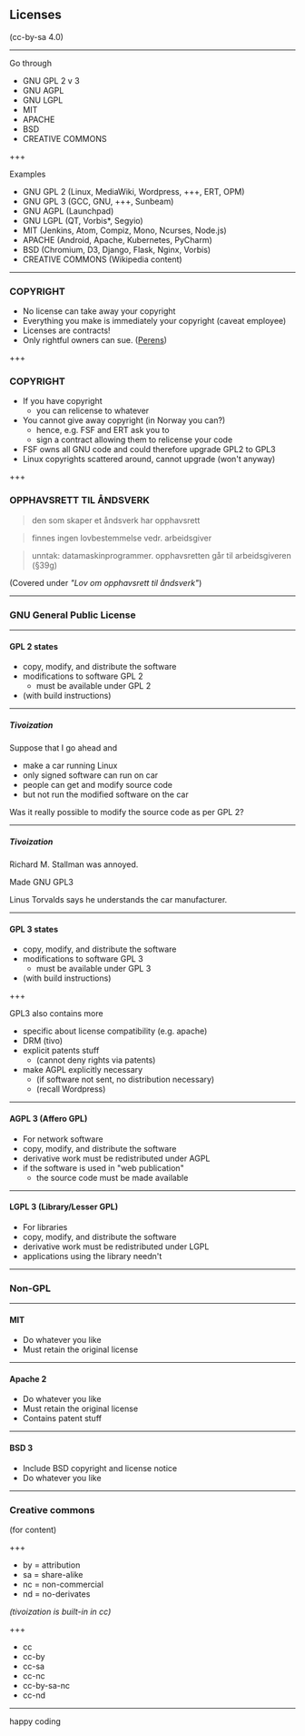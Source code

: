 ## Licenses

(cc-by-sa 4.0)

---

Go through

* GNU GPL 2 v 3
* GNU AGPL
* GNU LGPL
* MIT
* APACHE
* BSD
* CREATIVE COMMONS

+++

Examples

* GNU GPL 2 (Linux, MediaWiki, Wordpress, +++, ERT, OPM)
* GNU GPL 3 (GCC, GNU, +++, Sunbeam)
* GNU AGPL (Launchpad)
* GNU LGPL (QT, Vorbis*, Segyio)
* MIT (Jenkins, Atom, Compiz, Mono, Ncurses, Node.js)
* APACHE (Android, Apache, Kubernetes, PyCharm)
* BSD (Chromium, D3, Django, Flask, Nginx, Vorbis)
* CREATIVE COMMONS (Wikipedia content)

---

### COPYRIGHT

* No license can take away your copyright
* Everything you make is immediately your copyright (caveat employee)
* Licenses are contracts!
* Only rightful owners can sue. ([Perens](https://slashdot.org/comments.pl?sid=11459425&cid=55709541))

+++

### COPYRIGHT

* If you have copyright
  * you can relicense to whatever
* You cannot give away copyright (in Norway you can?)
  * hence, e.g. FSF and ERT ask you to
  * sign a contract allowing them to relicense your code
* FSF owns all GNU code and could therefore upgrade GPL2 to GPL3
* Linux copyrights scattered around, cannot upgrade (won't anyway)

+++

### OPPHAVSRETT TIL ÅNDSVERK

> den som skaper et åndsverk har opphavsrett

> finnes ingen lovbestemmelse vedr. arbeidsgiver

> unntak: datamaskinprogrammer.  opphavsretten går til arbeidsgiveren (§39g)

(Covered under _"Lov om opphavsrett til åndsverk"_)


---

### GNU General Public License

---

#### GPL 2 states

* copy, modify, and distribute the software
* modifications to software GPL 2
  * must be available under GPL 2
* (with build instructions)

---

##### Tivoization

Suppose that I go ahead and
* make a car running Linux
* only signed software can run on car
* people can get and modify source code
* but not run the modified software on the car

Was it really possible to modify the source code as per GPL 2?

---

##### Tivoization

Richard M. Stallman was annoyed.

Made GNU GPL3

Linus Torvalds says he understands the car manufacturer.

---

#### GPL 3 states

* copy, modify, and distribute the software
* modifications to software GPL 3
  * must be available under GPL 3
* (with build instructions)

+++

GPL3 also contains more
* specific about license compatibility (e.g. apache)
* DRM (tivo)
* explicit patents stuff
  * (cannot deny rights via patents)
* make AGPL explicitly necessary
  * (if software not sent, no distribution necessary)
  * (recall Wordpress)

---

#### AGPL 3 (Affero GPL)

* For network software
* copy, modify, and distribute the software
* derivative work must be redistributed under AGPL
* if the software is used in "web publication"
  * the source code must be made available

---

#### LGPL 3 (Library/Lesser GPL)

* For libraries
* copy, modify, and distribute the software
* derivative work must be redistributed under LGPL
* applications using the library needn't


---

### Non-GPL

---

#### MIT

* Do whatever you like
* Must retain the original license

---

#### Apache 2

* Do whatever you like
* Must retain the original license
* Contains patent stuff

---

#### BSD 3

* Include BSD copyright and license notice
* Do whatever you like

---

### Creative commons

(for content)

+++

* by = attribution
* sa = share-alike
* nc = non-commercial
* nd = no-derivates

_(tivoization is built-in in cc)_

+++

* cc
* cc-by
* cc-sa
* cc-nc
* cc-by-sa-nc
* cc-nd

---

happy coding
